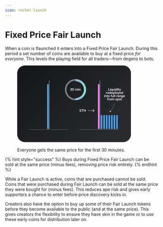 ```yaml
---
icon: rocket-launch
---
```


# Fixed Price Fair Launch

When a coin is flaunched it enters into a Fixed Price Fair Launch. During this period a set number of coins are available to buy at a fixed price _for everyone_. This levels the playing field for all traders—from degens to bots.

<figure><img src="../.gitbook/assets/image (30).png" alt="" width="375"><figcaption><p>Everyone gets the same price for the first 30 minutes.</p></figcaption></figure>

{% hint style="success" %}
Buys during Fixed Price Fair Launch can be sold at the same price (minus fees), removing price risk entirely.
{% endhint %}

While a Fair Launch is active, coins that are purchased cannot be sold. Coins that were purchased during Fair Launch can be sold at the same price they were bought for (minus fees). This reduces ape risk and gives early supporters a chance to enter before price discovery kicks in.

Creators also have the option to buy up some of their Fair Launch tokens before they become available to the public (and at the same price). This gives creators the flexibility to ensure they have skin in the game or to use these early coins for distribution later on.
